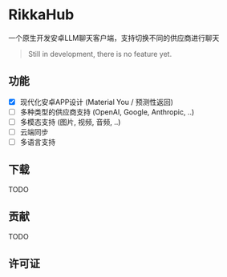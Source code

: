 # RikkaHub

一个原生开发安卓LLM聊天客户端，支持切换不同的供应商进行聊天

> Still in development, there is no feature yet.

## 功能

- [x] 现代化安卓APP设计 (Material You / 预测性返回)
- [ ] 多种类型的供应商支持 (OpenAI, Google, Anthropic, ..)
- [ ] 多模态支持 (图片, 视频, 音频, ..)
- [ ] 云端同步
- [ ] 多语言支持

## 下载

TODO

## 贡献

TODO

## 许可证

